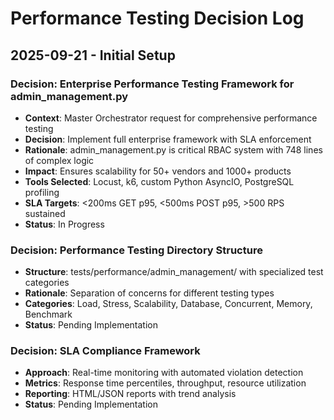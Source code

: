 # Performance Testing Decision Log

## 2025-09-21 - Initial Setup

### Decision: Enterprise Performance Testing Framework for admin_management.py
- **Context**: Master Orchestrator request for comprehensive performance testing
- **Decision**: Implement full enterprise framework with SLA enforcement
- **Rationale**: admin_management.py is critical RBAC system with 748 lines of complex logic
- **Impact**: Ensures scalability for 50+ vendors and 1000+ products
- **Tools Selected**: Locust, k6, custom Python AsyncIO, PostgreSQL profiling
- **SLA Targets**: <200ms GET p95, <500ms POST p95, >500 RPS sustained
- **Status**: In Progress

### Decision: Performance Testing Directory Structure
- **Structure**: tests/performance/admin_management/ with specialized test categories
- **Rationale**: Separation of concerns for different testing types
- **Categories**: Load, Stress, Scalability, Database, Concurrent, Memory, Benchmark
- **Status**: Pending Implementation

### Decision: SLA Compliance Framework
- **Approach**: Real-time monitoring with automated violation detection
- **Metrics**: Response time percentiles, throughput, resource utilization
- **Reporting**: HTML/JSON reports with trend analysis
- **Status**: Pending Implementation